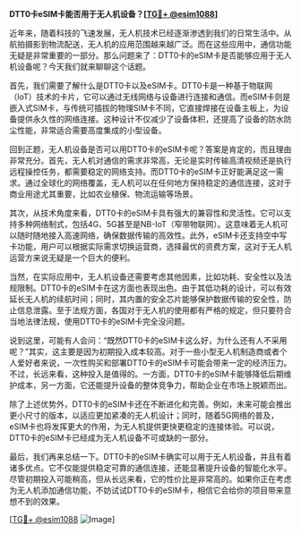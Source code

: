 **DTT0卡eSIM卡能否用于无人机设备？[[TG💪+ @esim1088](https://t.me/s/esim1088)]**

近年来，随着科技的飞速发展，无人机技术已经逐渐渗透到我们的日常生活中。从航拍摄影到物流配送，无人机的应用范围越来越广泛。而在这些应用中，通信功能无疑是非常重要的一部分。那么问题来了：DTT0卡的eSIM卡是否能够应用于无人机设备呢？今天我们就来聊聊这个话题。

首先，我们需要了解什么是DTT0卡以及eSIM卡。DTT0卡是一种基于物联网（IoT）技术的卡片，它可以通过无线网络与设备进行连接和通信。而eSIM卡则是嵌入式SIM卡，与传统可插拔的物理SIM卡不同，它直接焊接在设备主板上，为设备提供永久性的网络连接。这种设计不仅减少了设备体积，还提高了设备的防水防尘性能，非常适合需要高度集成的小型设备。

回到正题，无人机设备是否可以用DTT0卡的eSIM卡呢？答案是肯定的，而且理由非常充分。首先，无人机对通信的需求非常高，无论是实时传输高清视频还是执行远程操控任务，都需要稳定的网络支持。而DTT0卡的eSIM卡正好能满足这一需求。通过全球化的网络覆盖，无人机可以在任何地方保持稳定的通信连接，这对于商业用途尤其重要，比如农业植保、物流运输等场景。

其次，从技术角度来看，DTT0卡的eSIM卡具有强大的兼容性和灵活性。它可以支持多种网络制式，包括4G、5G甚至是NB-IoT（窄带物联网）。这意味着无人机可以随时随地接入高速网络，确保数据传输的高效性。此外，eSIM卡还支持空中写卡功能，用户可以根据实际需求切换运营商，选择最优的资费方案，这对于无人机运营方来说无疑是一个巨大的便利。

当然，在实际应用中，无人机设备还需要考虑其他因素，比如功耗、安全性以及法规限制。DTT0卡的eSIM卡在这方面也表现出色。由于其低功耗的设计，可以有效延长无人机的续航时间；同时，其内置的安全芯片能够保护数据传输的安全性，防止信息泄露。至于法规方面，各国对于无人机的使用都有严格的规定，但只要符合当地法律法规，使用DTT0卡的eSIM卡完全没问题。

说到这里，可能有人会问：“既然DTT0卡的eSIM卡这么好，为什么还有人不采用呢？”其实，这主要是因为初期投入成本较高。对于一些小型无人机制造商或者个人爱好者来说，一次性购买和部署DTT0卡的eSIM卡可能会带来一定的经济压力。不过，长远来看，这种投入是值得的。一方面，DTT0卡的eSIM卡能够降低后期维护成本，另一方面，它还能提升设备的整体竞争力，帮助企业在市场上脱颖而出。

除了上述优势外，DTT0卡的eSIM卡还在不断进化和完善。例如，未来可能会推出更小尺寸的版本，以适应更加紧凑的无人机设计；同时，随着5G网络的普及，eSIM卡也将发挥更大的作用，为无人机提供更快更稳定的连接体验。可以说，DTT0卡的eSIM卡已经成为无人机设备不可或缺的一部分。

最后，我们再来总结一下。DTT0卡的eSIM卡确实可以用于无人机设备，并且有着诸多优点。它不仅能提供稳定可靠的通信连接，还能显著提升设备的智能化水平。尽管初期投入可能稍高，但从长远来看，它的性价比是非常高的。如果你正在考虑为无人机添加通信功能，不妨试试DTT0卡的eSIM卡，相信它会给你的项目带来意想不到的效果。

[[TG💪+ @esim1088](https://t.me/s/esim1088) ![Image](https://i.postimg.cc/4NQfJmqS/Snipaste-2025-05-13-00-14-12.png)]